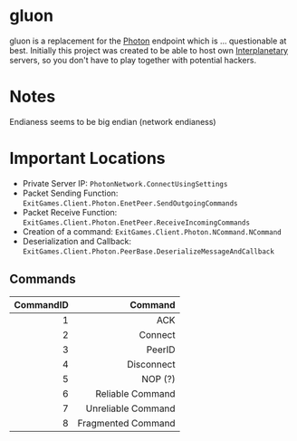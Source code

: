 # gluon

gluon is a replacement for the [Photon](https://doc.photonengine.com/en-us/realtime/current/connection-and-authentication/authentication/steam-auth)
endpoint which is ... questionable at best. Initially this project was created
to be able to host own [Interplanetary](https://store.steampowered.com/app/650220/Interplanetary_Enhanced_Edition)
servers, so you don't have to play together with potential hackers.

# Notes

Endianess seems to be big endian (network endianess)

# Important Locations

* Private Server IP: `PhotonNetwork.ConnectUsingSettings`
* Packet Sending Function: `ExitGames.Client.Photon.EnetPeer.SendOutgoingCommands`
* Packet Receive Function: `ExitGames.Client.Photon.EnetPeer.ReceiveIncomingCommands`
* Creation of a command: `ExitGames.Client.Photon.NCommand.NCommand`
* Deserialization and Callback: `ExitGames.Client.Photon.PeerBase.DeserializeMessageAndCallback`

## Commands

| CommandID | Command            |
|----------:|-------------------:|
| 1         | ACK                |
| 2         | Connect            |
| 3         | PeerID             |
| 4         | Disconnect         |
| 5         | NOP (?)            |
| 6         | Reliable Command   |
| 7         | Unreliable Command |
| 8         | Fragmented Command |